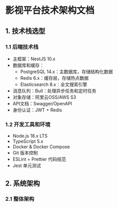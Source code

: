 # 影视平台技术架构文档

## 1. 技术栈选型

### 1.1 后端技术栈
- 主框架：NestJS 10.x
- 数据库和缓存：
  - PostgreSQL 14.x：主数据库，存储结构化数据
  - Redis 6.x：缓存层，存储热点数据
  - Elasticsearch 8.x：全文搜索引擎
- 消息队列：Bull：处理异步任务和定时任务
- 对象存储：阿里云OSS/AWS S3
- API文档：Swagger/OpenAPI
- 身份认证：JWT + Redis

### 1.2 开发工具和环境
- Node.js 18.x LTS
- TypeScript 5.x
- Docker & Docker Compose
- Git 版本控制
- ESLint + Prettier 代码规范
- Jest 单元测试

## 2. 系统架构

### 2.1 整体架构 
